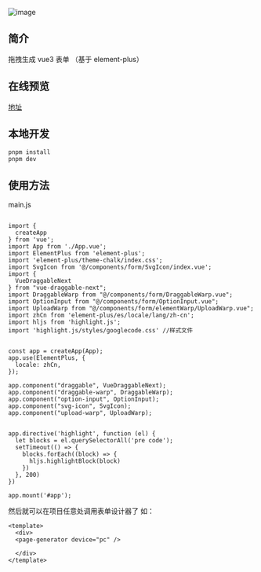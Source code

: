 ![image](https://ae01.alicdn.com/kf/U51bfb661aba945b48a4c71774421d414C.gif)
## 简介
拖拽生成 vue3 表单 （基于 element-plus）

## 在线预览 
[地址](https://yupk.github.io/vue3-code-generator/)

## 本地开发
```
pnpm install
pnpm dev
```

## 使用方法

main.js
```

import {
  createApp
} from 'vue';
import App from './App.vue';
import ElementPlus from 'element-plus';
import 'element-plus/theme-chalk/index.css';
import SvgIcon from '@/components/form/SvgIcon/index.vue';
import {
  VueDraggableNext
} from "vue-draggable-next";
import DraggableWarp from "@/components/form/DraggableWarp.vue";
import OptionInput from "@/components/form/OptionInput.vue";
import UploadWarp from "@/components/form/elementWarp/UploadWarp.vue";
import zhCn from 'element-plus/es/locale/lang/zh-cn';
import hljs from 'highlight.js';
import 'highlight.js/styles/googlecode.css' //样式文件


const app = createApp(App);
app.use(ElementPlus, {
  locale: zhCn,
});

app.component("draggable", VueDraggableNext);
app.component("draggable-warp", DraggableWarp);
app.component("option-input", OptionInput);
app.component("svg-icon", SvgIcon);
app.component("upload-warp", UploadWarp);


app.directive('highlight', function (el) {
  let blocks = el.querySelectorAll('pre code');
  setTimeout(() => {
    blocks.forEach((block) => {
      hljs.highlightBlock(block)
    })
  }, 200)
})

app.mount('#app');

```
然后就可以在项目任意处调用表单设计器了
如：
```
<template>
  <div>
  <page-generator device="pc" />

  </div>
</template>
```


